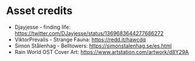# Asset credits
- Djayjesse - finding life: https://twitter.com/DJayjesse/status/1369683644277686272
- ViktorPrevalis - Strange Fauna: https://redd.it/hawcdq
- Simon Stålenhag - Belltowers: https://simonstalenhag.se/es.html
- Rain World OST Cover Art: https://www.artstation.com/artwork/d8Y29A
